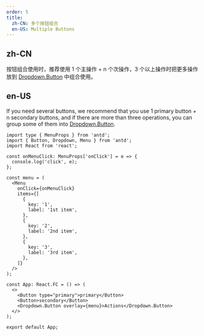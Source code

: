 ```yaml
---
order: 5
title:
  zh-CN: 多个按钮组合
  en-US: Multiple Buttons
---
```


## zh-CN

按钮组合使用时，推荐使用 1 个主操作 + n 个次操作，3 个以上操作时把更多操作放到 [Dropdown.Button](/components/dropdown/#components-dropdown-demo-dropdown-button) 中组合使用。

## en-US

If you need several buttons, we recommend that you use 1 primary button + n secondary buttons, and if there are more than three operations, you can group some of them into [Dropdown.Button](/components/dropdown/#components-dropdown-demo-dropdown-button).

```tsx
import type { MenuProps } from 'antd';
import { Button, Dropdown, Menu } from 'antd';
import React from 'react';

const onMenuClick: MenuProps['onClick'] = e => {
  console.log('click', e);
};

const menu = (
  <Menu
    onClick={onMenuClick}
    items={[
      {
        key: '1',
        label: '1st item',
      },
      {
        key: '2',
        label: '2nd item',
      },
      {
        key: '3',
        label: '3rd item',
      },
    ]}
  />
);

const App: React.FC = () => (
  <>
    <Button type="primary">primary</Button>
    <Button>secondary</Button>
    <Dropdown.Button overlay={menu}>Actions</Dropdown.Button>
  </>
);

export default App;
```
